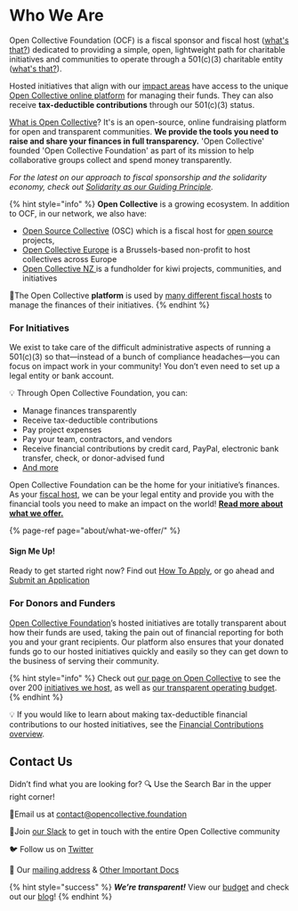 # Who We Are

Open Collective Foundation \(OCF\) is a fiscal sponsor and fiscal host \([what's that?](https://docs.opencollective.foundation/about/fiscal-hosting)\) dedicated to providing a simple, open, lightweight path for charitable initiatives and communities to operate through a 501\(c\)\(3\) charitable entity \([what's that?](https://docs.opencollective.foundation/about/fiscal-hosting#what-does-501-c-3-mean)\).

Hosted initiatives that align with our [impact areas](https://docs.opencollective.foundation/about/our-mission-and-values#our-missions-impact-areas) have access to the unique [Open Collective online platform](www.opencollective.com) for managing their funds. They can also receive **tax-deductible contributions** through our 501\(c\)\(3\) status.

[What is Open Collective](https://docs.opencollective.com/help/about/introduction)? It's is an open-source, online fundraising platform for open and transparent communities. **We provide the tools you need to raise and share your finances in full transparency.** 'Open Collective' founded 'Open Collective Foundation' as part of its mission to help collaborative groups collect and spend money transparently.

_For the latest on our approach to fiscal sponsorship and the solidarity economy, check out_ [_Solidarity as our Guiding Principle_](https://blog.opencollective.com/solidarity-as-our-guiding-principle/)_._

{% hint style="info" %}
**Open Collective** is a growing ecosystem. In addition to OCF, in our network, we also have:

* [Open Source Collective](https://www.oscollective.org/) \(OSC\) which is a fiscal host for [open source](https://opensource.com/resources/what-open-source) projects,
* [Open Collective Europe](https://opencollective.com/europe) is a Brussels-based non-profit to host collectives across Europe
* [Open Collective NZ ](https://opencollective.com/ocnz)is a fundholder for kiwi projects, communities, and initiatives

🌟The Open Collective **platform** is used by [many different fiscal hosts](http://opencollective.com/hosts) to manage the finances of their initiatives.
{% endhint %}

### **For Initiatives**

We exist to take care of the difficult administrative aspects of running a 501\(c\)\(3\) so that—instead of a bunch of compliance headaches—you can focus on impact work in your community! You don’t even need to set up a legal entity or bank account.

💡 Through Open Collective Foundation, you can:

* Manage finances transparently
* Receive tax-deductible contributions
* Pay project expenses
* Pay your team, contractors, and vendors
* Receive financial contributions by credit card, PayPal, electronic bank transfer, check, or donor-advised fund
* [And more](https://docs.opencollective.foundation/about/what-we-offer)

Open Collective Foundation can be the home for your initiative’s finances. As your [fiscal host](https://docs.opencollective.foundation/about/fiscal-hosting), we can be your legal entity and provide you with the financial tools you need to make an impact on the world! [**Read more about what we offer.**](https://docs.opencollective.foundation/about/what-we-offer)

{% page-ref page="about/what-we-offer/" %}

#### **Sign Me Up!**

Ready to get started right now? Find out [How To Apply](https://docs.opencollective.foundation/getting-started/how-to-apply), or go ahead and [Submit an Application](www.opencollective.com/foundation/apply)

### **For Donors and Funders**

[Open Collective Foundation](https://opencollective.com/foundation)’s hosted initiatives are totally transparent about how their funds are used, taking the pain out of financial reporting for both you and your grant recipients. Our platform also ensures that your donated funds go to our hosted initiatives quickly and easily so they can get down to the business of serving their community.

{% hint style="info" %}
Check out [our page on Open Collective](https://opencollective.com/foundation) to see the over 200 [initiatives we host](https://opencollective.com/foundation#category-CONTRIBUTIONS), as well as [our transparent operating budget](https://opencollective.com/foundation#category-BUDGET).
{% endhint %}

 💡 If you would like to learn about making tax-deductible financial contributions to our hosted initiatives, see the [Financial Contributions overview](https://docs.opencollective.foundation/how-it-works/financial-contributions).

## Contact Us

Didn’t find what you are looking for? 🔍 Use the Search Bar in the upper right corner!

 💌Email us at [contact@opencollective.foundation](mailto:contact@opencollective.foundation)

💬Join [our Slack](https://join.slack.com/t/opencollective/shared_invite/zt-f43qko76-sD8G~e_vQCm4TtpIsM4i~A) to get in touch with the entire Open Collective community

🐦 Follow us on [Twitter](https://twitter.com/opencollect)

📍 Our [mailing address](https://docs.opencollective.foundation/about/official-information-and-documents#address) & [Other Important Docs](https://docs.opencollective.foundation/about/official-information-and-documents)

{% hint style="success" %}
_**We’re transparent!**_  View our [budget](https://opencollective.com/foundation/#category-BUDGET) and check out our [blog](https://blog.opencollective.com/)!
{% endhint %}


